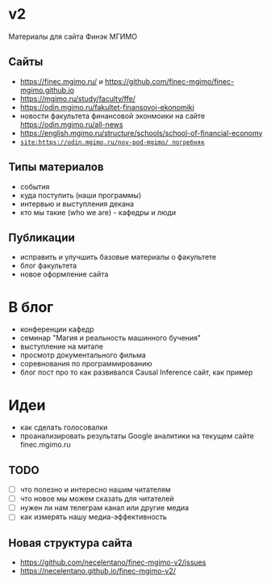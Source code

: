 # v2
Материалы для сайта Финэк МГИМО

## Сайты

- https://finec.mgimo.ru/ и https://github.com/finec-mgimo/finec-mgimo.github.io
- https://mgimo.ru/study/faculty/ffe/
- https://odin.mgimo.ru/fakultet-finansovoj-ekonomiki
- новости факультета финансовой эконмоики на сайте https://odin.mgimo.ru/all-news
- https://english.mgimo.ru/structure/schools/school-of-financial-economy
- [`site:https://odin.mgimo.ru/nov-pod-mgimo/ погребняк`](https://github.com/finec-mgimo/v2/edit/main/README.md)

## Типы материалов

- события
- куда поступить (наши программы)
- интервью и выступления декана
- кто мы такие (who we are) - кафедры и люди

## Публикации

- исправить и улучшить базовые материалы о факультете
- блог факультета
- новое оформление сайта

# В блог 

- конференции кафедр
- семинар "Магия и реальность машинного бучения"
- выступление на митапе
- просмотр документального фильма
- соревнования по программированию
- блог пост про то как развивался Causal Inference caйт, как пример
 
# Идеи

- как сделать голосовалки 
- проанализировать результаты Google аналитики на текущем сайте finec.mgimo.ru

## TODO

- [ ] что полезно и интересно нашим читателям
- [ ] что новое мы можем сказать для читателей
- [ ] нужен ли нам телеграм канал или другие медиа
- [ ] как измерять нашу медиа-эффективность

## Новая структура сайта

- <https://github.com/necelentano/finec-mgimo-v2/issues>
- <https://necelentano.github.io/finec-mgimo-v2/>


